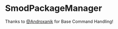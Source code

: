 # SmodPackageManager
Thanks to [@Androxanik](https://github.com/Androxanik) for Base Command Handling!
